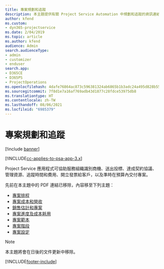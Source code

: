 ```yaml
---
title: 專案規劃和追蹤
description: 本主題提供有關 Project Service Automation 中規劃和追蹤的資訊連結。
author: kfend
ms.custom:
- dyn365-projectservice
ms.date: 2/04/2019
ms.topic: article
ms.author: kfend
audience: Admin
search.audienceType:
- admin
- customizer
- enduser
search.app:
- D365CE
- D365PS
- ProjectOperations
ms.openlocfilehash: 4dafe76864ac873c596381324ab6865b1b3adc24a495d828b552e7ac459954b9
ms.sourcegitcommit: 7f8d1e7a16af769adb43d1877c28fdce53975db8
ms.translationtype: HT
ms.contentlocale: zh-TW
ms.lasthandoff: 08/06/2021
ms.locfileid: "6985379"
---
```

# <a name="project-planning-and-tracking"></a>專案規劃和追蹤

[!include [banner](../../includes/psa-now-project-operations.md)]

[!INCLUDE[cc-applies-to-psa-app-3.x](../../includes/cc-applies-to-psa-app-3x.md)]

Project Service 應用程式可協助服務組織識別商機、送出投標、達成契約協議、管理資源、追蹤時間和費用、開立發票給客戶，以及準時在預算內交付專案。 

先前在本主題中的 PDF 連結已移除，內容移至下列主題：

- [專案排程](../project-creating.md)
- [專案成本和營收](../project-estimating.md)
- [銷售估計和專案](../project-leveraging.md)
- [專案進度及成本耗用](../project-tracking.md)
- [專案範本](../project-templates.md)
- [專案階段](../project-stages.md)
- [專案設定](../project-settings.md)

> [!NOTE]
> 本主題將會在日後的文件更新中移除。 


[!INCLUDE[footer-include](../../includes/footer-banner.md)]